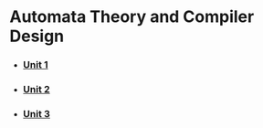 # Automata Theory and Compiler Design

- ### [Unit 1](./automata-theory-and-compiler-design/unit-1)

- ### [Unit 2](./automata-theory-and-compiler-design/unit-2)

- ### [Unit 3](./automata-theory-and-compiler-design/unit-3)
